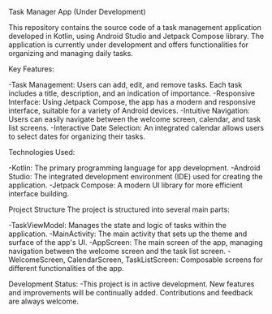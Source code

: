 Task Manager App (Under Development)

This repository contains the source code of a task management application developed in Kotlin, using Android Studio and Jetpack Compose library. The application is currently under development and offers functionalities for organizing and managing daily tasks.

Key Features:

-Task Management: Users can add, edit, and remove tasks. Each task includes a title, description, and an indication of importance.
-Responsive Interface: Using Jetpack Compose, the app has a modern and responsive interface, suitable for a variety of Android devices.
-Intuitive Navigation: Users can easily navigate between the welcome screen, calendar, and task list screens.
-Interactive Date Selection: An integrated calendar allows users to select dates for organizing their tasks.

Technologies Used:

-Kotlin: The primary programming language for app development.
-Android Studio: The integrated development environment (IDE) used for creating the application.
-Jetpack Compose: A modern UI library for more efficient interface building.


Project Structure
The project is structured into several main parts:

-TaskViewModel: Manages the state and logic of tasks within the application.
-MainActivity: The main activity that sets up the theme and surface of the app's UI.
-AppScreen: The main screen of the app, managing navigation between the welcome screen and the task list screen.
-WelcomeScreen, CalendarScreen, TaskListScreen: Composable screens for different functionalities of the app.

Development Status:
-This project is in active development. New features and improvements will be continually added. Contributions and feedback are always welcome.
